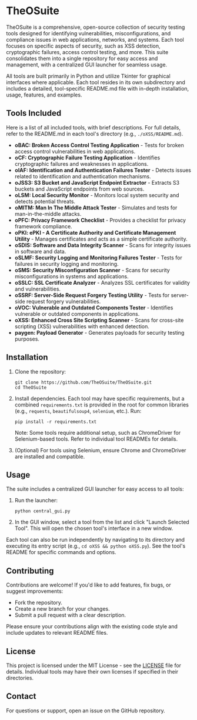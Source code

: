 # TheOSuite

TheOSuite is a comprehensive, open-source collection of security testing tools designed for identifying vulnerabilities, misconfigurations, and compliance issues in web applications, networks, and systems. Each tool focuses on specific aspects of security, such as XSS detection, cryptographic failures, access control testing, and more. This suite consolidates them into a single repository for easy access and management, with a centralized GUI launcher for seamless usage.

All tools are built primarily in Python and utilize Tkinter for graphical interfaces where applicable. Each tool resides in its own subdirectory and includes a detailed, tool-specific README.md file with in-depth installation, usage, features, and examples.

## Tools Included

Here is a list of all included tools, with brief descriptions. For full details, refer to the README.md in each tool's directory (e.g., `./oXSS/README.md`).

- **oBAC: Broken Access Control Testing Application** - Tests for broken access control vulnerabilities in web applications.
- **oCF: Cryptographic Failure Testing Application** - Identifies cryptographic failures and weaknesses in applications.
- **oIAF: Identification and Authentication Failures Tester** - Detects issues related to identification and authentication mechanisms.
- **oJSS3: S3 Bucket and JavaScript Endpoint Extractor** - Extracts S3 buckets and JavaScript endpoints from web sources.
- **oLSM: Local Security Monitor** - Monitors local system security and detects potential threats.
- **oMITM: Man In The Middle Attack Tester** - Simulates and tests for man-in-the-middle attacks.
- **oPFC: Privacy Framework Checklist** - Provides a checklist for privacy framework compliance.
- **oPKI: ePKI - A Certificate Authority and Certificate Management Utility** - Manages certificates and acts as a simple certificate authority.
- **oSDIS: Software and Data Integrity Scanner** - Scans for integrity issues in software and data.
- **oSLMF: Security Logging and Monitoring Failures Tester** - Tests for failures in security logging and monitoring.
- **oSMS: Security Misconfiguration Scanner** - Scans for security misconfigurations in systems and applications.
- **oSSLC: SSL Certificate Analyzer** - Analyzes SSL certificates for validity and vulnerabilities.
- **oSSRF: Server-Side Request Forgery Testing Utility** - Tests for server-side request forgery vulnerabilities.
- **oVOC: Vulnerable and Outdated Components Tester** - Identifies vulnerable or outdated components in applications.
- **oXSS: Enhanced Cross Site Scripting Scanner** - Scans for cross-site scripting (XSS) vulnerabilities with enhanced detection.
- **paygen: Payload Generator** - Generates payloads for security testing purposes.

## Installation

1. Clone the repository:
   ```
   git clone https://github.com/TheOSuite/TheOSuite.git
   cd TheOSuite
   ```

2. Install dependencies. Each tool may have specific requirements, but a combined `requirements.txt` is provided in the root for common libraries (e.g., `requests`, `beautifulsoup4`, `selenium`, etc.). Run:
   ```
   pip install -r requirements.txt
   ```

   Note: Some tools require additional setup, such as ChromeDriver for Selenium-based tools. Refer to individual tool READMEs for details.

3. (Optional) For tools using Selenium, ensure Chrome and ChromeDriver are installed and compatible.

## Usage

The suite includes a centralized GUI launcher for easy access to all tools:

1. Run the launcher:
   ```
   python central_gui.py
   ```

2. In the GUI window, select a tool from the list and click "Launch Selected Tool". This will open the chosen tool's interface in a new window.

Each tool can also be run independently by navigating to its directory and executing its entry script (e.g., `cd oXSS && python oXSS.py`). See the tool's README for specific commands and options.

## Contributing

Contributions are welcome! If you'd like to add features, fix bugs, or suggest improvements:
- Fork the repository.
- Create a new branch for your changes.
- Submit a pull request with a clear description.

Please ensure your contributions align with the existing code style and include updates to relevant README files.

## License

This project is licensed under the MIT License - see the [LICENSE](LICENSE) file for details. Individual tools may have their own licenses if specified in their directories.

## Contact

For questions or support, open an issue on the GitHub repository.
